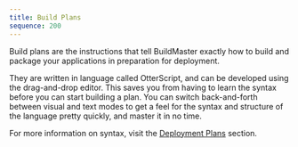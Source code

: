```yaml
---
title: Build Plans
sequence: 200
---
```


Build plans are the instructions that tell BuildMaster exactly how to build and package your applications in preparation for deployment.

  They are written in language called OtterScript, and can be developed using the drag-and-drop editor. This saves you from having to learn the syntax before you can start building a plan. You can switch back-and-forth between visual and text modes to get a feel for the syntax and structure of the language pretty quickly, and master it in no time.

For more information on syntax, visit the [Deployment Plans](/support/documentation/buildmaster/deployments/plans) section. 